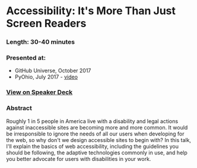 # Accessibility: It's More Than Just Screen Readers

### Length: 30-40 minutes

### Presented at:
- GitHub Universe, October 2017
- PyOhio, July 2017 - [video](https://www.youtube.com/watch?v=GOp5_h2SQDo&feature=youtu.be)

### [View on Speaker Deck](https://speakerdeck.com/stephmarx/accessibility-its-more-than-just-screen-readers)

### Abstract
Roughly 1 in 5 people in America live with a disability and legal actions against inaccessible sites are becoming more and more common. It would be irresponsible to ignore the needs of all our users when developing for the web, so why don't we design accessible sites to begin with? In this talk, I'll explain the basics of web accessibility, including the guidelines you should be following, the adaptive technologies commonly in use, and help you better advocate for users with disabilities in your work.
